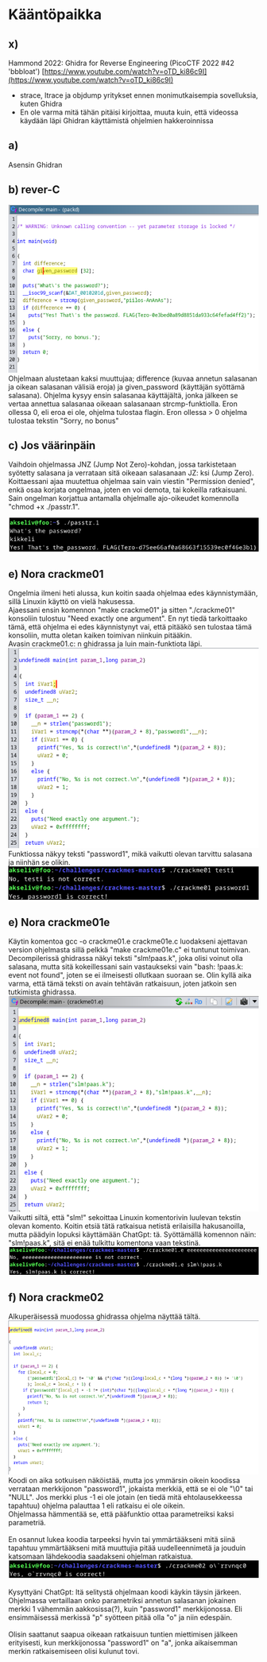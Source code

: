# Kääntöpaikka

## x)
Hammond 2022: Ghidra for Reverse Engineering (PicoCTF 2022 #42 'bbbloat') [https://www.youtube.com/watch?v=oTD_ki86c9I](https://www.youtube.com/watch?v=oTD_ki86c9I)
- strace, ltrace ja objdump yritykset ennen monimutkaisempia sovelluksia, kuten Ghidra
- En ole varma mitä tähän pitäisi kirjoittaa, muuta kuin, että videossa käydään läpi Ghidran käyttämistä ohjelmien hakkeroinnissa

## a)
Asensin Ghidran

## b) rever-C
![packd ghidra](packd_ghidra.png)
Ohjelmaan alustetaan kaksi muuttujaa; difference (kuvaa annetun salasanan ja oikean salasanan välisiä eroja) ja given_password (käyttäjän syöttämä salasana). Ohjelma kysyy ensin salasanaa käyttäjältä, jonka jälkeen se vertaa annettua salasanaa oikeaan salasanaan strcmp-funktiolla. Eron ollessa 0, eli eroa ei ole, ohjelma tulostaa flagin. Eron ollessa > 0 ohjelma tulostaa tekstin "Sorry, no bonus"

## c) Jos väärinpäin
Vaihdoin ohjelmassa JNZ (Jump Not Zero)-kohdan, jossa tarkistetaan syötetty salasana ja verrataan sitä oikeaan salasanaan JZ: ksi (Jump Zero). Koittaessani ajaa muutettua ohjelmaa sain vain viestin "Permission denied", enkä osaa korjata ongelmaa, joten en voi demota, tai kokeilla ratkaisuani.
<br>
Sain ongelman korjattua antamalla ohjelmalle ajo-oikeudet komennolla "chmod +x ./passtr.1".

![kuva](passtr_wrong_password.png)

## e) Nora crackme01
Ongelmia ilmeni heti alussa, kun koitin saada ohjelmaa edes käynnistymään, sillä Linuxin käyttö on vielä hakusessa. <br>
Ajaessani ensin komennon "make crackme01" ja sitten "./crackme01" konsoliin tulostuu "Need exactly one argument". En nyt tiedä tarkoittaako tämä, että ohjelma ei edes käynnistynyt vai, että pitääkö sen tulostaa tämä konsoliin, mutta oletan kaiken toimivan niinkuin pitääkin.<br>
Avasin crackme01.c: n ghidrassa ja luin main-funktiota läpi.
![kuva](crackme01_decompiler.png)
Funktiossa näkyy teksti "password1", mikä vaikutti olevan tarvittu salasana ja niinhän se olikin.
![kuva](crackme01.c_solved.png)

## e) Nora crackme01e
Käytin komentoa gcc -o crackme01.e crackme01e.c luodakseni ajettavan version ohjelmasta sillä pelkkä "make crackme01e.c" ei tuntunut toimivan. <br>
Decompilerissä ghidrassa näkyi teksti "slm!paas.k", joka olisi voinut olla salasana, mutta sitä kokeillessani sain vastaukseksi vain "bash: !paas.k: event not found", joten se ei ilmeisesti ollutkaan suoraan se. Olin kyllä aika varma, että tämä teksti on avain tehtävän ratkaisuun, joten jatkoin sen tutkimista ghidrassa.
![kuva](crackme01.e_ghidra.png)
<br>
Vaikutti siltä, että "slm!" sekoittaa Linuxin komentorivin luulevan tekstin olevan komento. Koitin etsiä tätä ratkaisua netistä erilaisilla hakusanoilla, mutta päädyin lopuksi käyttämään ChatGpt: tä. Syöttämällä komennon näin: "slm\!paas.k", sitä ei enää tulkittu komentona vaan tekstinä.
![kuva](crackme01.e_solved.png)

## f) Nora crackme02
Alkuperäisessä muodossa ghidrassa ohjelma näyttää tältä.
![kuva](crackme02_original.png)
Koodi on aika sotkuisen näköistää, mutta jos ymmärsin oikein koodissa verrataan merkkijonon "password1", jokaista merkkiä, että se ei ole "\0" tai "NULL". Jos merkki plus -1 ei ole jotain (en tiedä mitä ehtolausekkeessa tapahtuu) ohjelma palauttaa 1 eli ratkaisu ei ole oikein.<br>
Ohjelmassa hämmentää se, että pääfunktio ottaa parametreiksi kaksi parametriä.<br><br>
En osannut lukea koodia tarpeeksi hyvin tai ymmärtääkseni mitä siinä tapahtuu ymmärtääkseni mitä muuttujia pitää uudelleennimetä ja jouduin katsomaan lähdekoodia saadakseni ohjelman ratkaistua.
![kuva](crackme02_solved.png)
<br>
<br>
Kysyttyäni ChatGpt: ltä selitystä ohjelmaan koodi käykin täysin järkeen. Ohjelmassa vertaillaan onko parametriksi annetun salasanan jokainen merkki 1 vähemmän aakkosissa(?), kuin "password1" merkkijonossa. Eli ensimmäisessä merkissä "p" syötteen pitää olla "o" ja niin edespäin.<br><br>
Olisin saattanut saapua oikeaan ratkaisuun tuntien miettimisen jälkeen erityisesti, kun merkkijonossa "password1" on "a", jonka aikaisemman merkin ratkaisemiseen olisi kulunut tovi.
